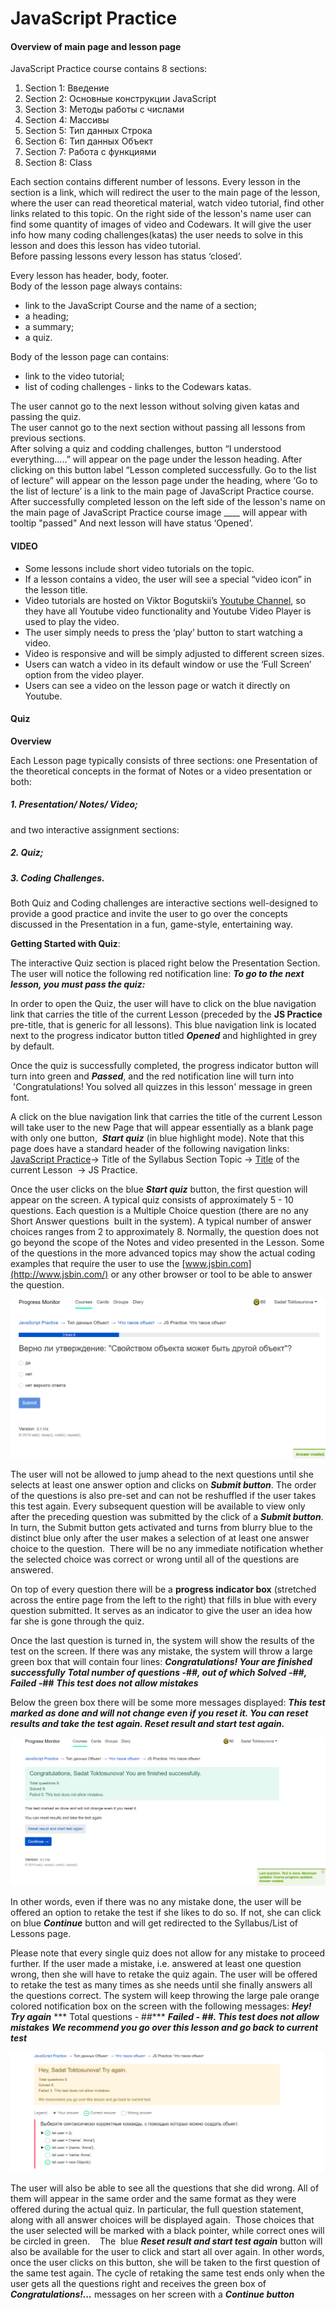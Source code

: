 # JavaScript Practice


#### Overview of main page and lesson page

JavaScript Practice course contains 8 sections: 

1. Section 1: Введение
2. Section 2: Основные конструкции JavaScript
3. Section 3: Методы работы с числами
4. Section 4: Массивы
5. Section 5: Тип данных Строка
6. Section 6: Тип данных Объект
7. Section 7: Работа с функциями
8. Section 8: Class   

Each section contains different number of lessons. Every lesson in the section is a 
link, which will redirect the user to the main page of the lesson, where the user 
can read theoretical material, watch video tutorial, find other links related to 
this topic. On the right side of the lesson's name user can find some quantity 
of images of video and Codewars. It will give the user info how many coding 
challenges(katas) the user needs to solve in this lesson and does this lesson has 
video tutorial.  
Before passing lessons every lesson has status ‘closed’.  

Every lesson has header, body, footer.  
Body of the lesson page always contains: 
- link to the JavaScript Course and the name of a section;
- a heading;
- a summary; 
- a quiz.  

Body of the lesson page can contains:
- link to the video tutorial;
- list of coding challenges - links to the Codewars katas.   

The user cannot go to the next lesson without solving given katas and passing 
the quiz.  
The user cannot go to the next section without passing all lessons from previous 
sections.   
After solving a quiz and codding challenges, button “I understood everything…..” 
will appear on the page under the lesson heading. After clicking on this button 
label “Lesson completed successfully. Go to the list of lecture” will appear on the 
lesson page under the heading, where ‘Go to the list of lecture’ is a link to the 
main page of JavaScript Practice course.  
After successfully completed lesson on the left side of the lesson's name 
on the main page of JavaScript Practice course image ____ will appear with tooltip "passed"
And next lesson will have status ‘Opened’.


#### VIDEO 
* Some lessons include short video tutorials on the topic. 
* If a lesson contains a video, the user will see a special “video icon” in the lesson title. 
* Video tutorials are hosted on Viktor Bogutskii’s [Youtube Channel](https://www.youtube.com/channel/UC_qoM-WzRMMG5H177WMbhlw), so they have all Youtube video functionality and Youtube Video Player is used to play the video.
* The user simply needs to press the ‘play’ button to start watching a video.
* Video is responsive and will be simply adjusted to different screen sizes. 
* Users can watch a video in its default window or use the ‘Full Screen’ option from the video player. 
* Users can see a video on the lesson page or watch it directly on Youtube. 









#### Quiz
   
   **Overview**
   
   Each Lesson page typically consists of three sections: one Presentation of the theoretical concepts in the format
   of Notes or a video presentation or both:
   #####             1. Presentation/ Notes/ Video;
    
   and two interactive assignment sections: 
   #####             2. Quiz;
   
   #####             3. Coding Challenges. 
   
   Both Quiz and Coding challenges are interactive sections well-designed to provide a good practice and invite
   the user to go over the concepts discussed in the Presentation in a fun, game-style, entertaining way. 
   
   **Getting Started with Quiz**:
   
   The interactive Quiz section is placed right below the Presentation Section. The user will notice the following red
   notification line: ***To go to the next lesson, you must pass the quiz:***
   
   In order to open the Quiz, the user will have to click on the blue navigation link that carries the title of the 
   current Lesson (preceded by the **JS Practice** pre-title, that is generic for all lessons). This blue navigation link
   is located next to the progress indicator button titled ***Opened*** and highlighted in grey by default. 
   
   Once the quiz is successfully completed, the progress indicator button will turn into green and ***Passed***, 
   and the red notification line will turn into  'Congratulations! You solved all quizzes in this lesson' message 
   in green font.
   
   A click on the blue navigation link that carries the title of the current Lesson will take user to the new Page 
   that will appear essentially as a blank page with only one button,  ***Start quiz*** (in blue highlight mode). 
   Note that this page does have a standard header of the following navigation links:
    [JavaScript Practice](https://app.pasv.us/course/5d1cbf67086fc30038bf1859)→ Title of the Syllabus Section Topic
     → [Title](https://app.pasv.us/course/5d1cbf67086fc30038bf1859/lesson/5d33dc850ca4f0003811126a) of the current Lesson
     → JS Practice.
   
   Once the user clicks on the blue ***Start quiz*** button, the first question will appear on the screen. A typical quiz 
   consists of approximately 5 - 10 questions. Each question is a Multiple Choice question (there are no any Short Answer
   questions  built in the system). A typical number of answer choices ranges from 2 to approximately 8. Normally, 
   the question does not go beyond the scope of the Notes and video presented in the Lesson. Some of the questions in the 
   more advanced topics may show the actual coding examples that require the user to use the 
   [www.jsbin.com](http://www.jsbin.com/) or any other browser or tool to be able to answer the question.  
   
![](img/pic_quiz1.png)
   
   The user will not be allowed to jump ahead to the next questions until she selects at least one answer option and 
   clicks on ***Submit button***. The order of the questions is also pre-set and can not be reshuffled if the user 
   takes this test again. Every subsequent question will be available to view only after the preceding question was 
   submitted by the click of a ***Submit button***. In turn, the Submit button gets activated and turns from blurry blue to 
   the distinct blue only after the user makes a selection of at least one answer choice to the question.  There will be 
   no any immediate notification whether the selected choice was correct or wrong until all of the questions are answered.  
   
   On top of every question there will be a **progress indicator box** (stretched across the entire page from the left 
   to the right) that fills in blue with every question submitted. It serves as an indicator to give the user an idea 
   how far she is gone through the quiz.
   
   Once the last question is turned in, the system will show the results of the test on the screen. If there was any 
   mistake, the system will throw a large green box that will contain four lines: 
   ***Congratulations! Your are finished successfully*** 
   ***Total number of questions -##, out of which Solved -##, Failed -##***
   ***This test does not allow mistakes***
    
   Below the green box there will be some more messages displayed: ***This test marked as done and will not change even 
   if you reset it. You can reset results and take the test again. Reset result and start test again.***
    
![](img/pic_quiz2.png)

   In other words, even if there was no any mistake done, the user will be offered an option to retake the test 
   if she likes to do so. If not, she can click on blue ***Continue*** button and will get redirected to the 
   Syllabus/List of Lessons page.
   
   Please note that every single quiz does not allow for any mistake to proceed further. If the user made a mistake,
   i.e. answered at least one question wrong, then she will have to retake the quiz again. The user will be offered to 
   retake the test as many times as she needs until she finally answers all the questions correct. The system will keep 
   throwing the large pale orange colored notification box on the screen with the following messages: 
   ***Hey! Try again***
  *** Total questions - ##***
   ***Failed - ##. This test does not allow mistakes***
   ***We recommend you go over this lesson and go back to current test***
   
![](img/pic_quiz3.png)
   
   The user will also be able to see all the questions that she did wrong. All of them will appear in the same order 
   and the same format as they were offered during the actual quiz. In particular, the full question statement, 
   along with all answer choices will be displayed again.  Those choices that the user selected will be marked with 
   a black pointer, while correct ones will be circled in green.    The  blue ***Reset result and start test again*** 
   button will also be available for the user to click and start all over again. In other words, once the user clicks on 
   this button, she will be taken to the first question of the same test again. The cycle of retaking the same test ends
    only when the user gets all the questions right and receives the green box of ***Congratulations!...*** messages 
    on her screen with a ***Continue button***
   
    

